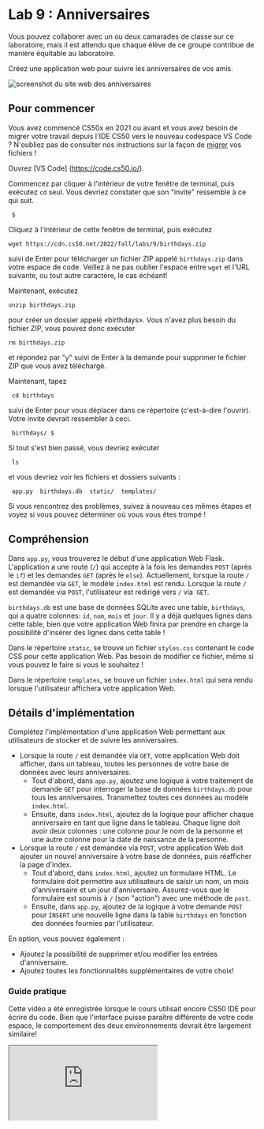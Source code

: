 # Lab 9 : Anniversaires

<div class="alert" data-alert="warning" role="alert"><p>Vous pouvez collaborer avec un ou deux camarades de classe sur ce laboratoire, mais il est attendu que chaque élève de ce groupe contribue de manière équitable au laboratoire.</p></div>

Créez une application web pour suivre les anniversaires de vos amis.

![screenshot du site web des anniversaires](https://cs50.harvard.edu/x/2023/labs/9/birthdays.png)

## Pour commencer

<div class="alert" data-alert="primary" role="alert"><p>Vous avez commencé CS50x en 2021 ou avant et vous avez besoin de migrer votre travail depuis l'IDE CS50 vers le nouveau codespace VS Code ? N'oubliez pas de consulter nos instructions sur la façon de <a href="../../new/">migrer</a> vos fichiers !</p></div>

Ouvrez [VS Code] (https://code.cs50.io/).

Commencez par cliquer à l'intérieur de votre fenêtre de terminal, puis exécutez `cd` seul. Vous devriez constater que son "invite" ressemble à ce qui suit.

     $

Cliquez à l'intérieur de cette fenêtre de terminal, puis exécutez

    wget https://cdn.cs50.net/2022/fall/labs/9/birthdays.zip

suivi de Enter pour télécharger un fichier ZIP appelé `birthdays.zip` dans votre espace de code. Veillez à ne pas oublier l'espace entre `wget` et l'URL suivante, ou tout autre caractère, le cas échéant!

Maintenant, exécutez

    unzip birthdays.zip

pour créer un dossier appelé «birthdays». Vous n'avez plus besoin du fichier ZIP, vous pouvez donc exécuter

    rm birthdays.zip

et répondez par "y" suivi de Enter à la demande pour supprimer le fichier ZIP que vous avez téléchargé.

Maintenant, tapez

     cd birthdays

suivi de Enter pour vous déplacer dans ce répertoire (c'est-à-dire l'ouvrir). Votre invite devrait ressembler à ceci.

     birthdays/ $

Si tout s'est bien passé, vous devriez exécuter

     ls

et vous devriez voir les fichiers et dossiers suivants :

     app.py  birthdays.db  static/  templates/

Si vous rencontrez des problèmes, suivez à nouveau ces mêmes étapes et voyez si vous pouvez déterminer où vous vous êtes trompé !

## Compréhension

Dans `app.py`, vous trouverez le début d'une application Web Flask. L'application a une route (`/`) qui accepte à la fois les demandes `POST` (après le `if`) et les demandes `GET` (après le `else`). Actuellement, lorsque la route `/` est demandée via `GET`, le modèle `index.html` est rendu. Lorsque la route `/` est demandée via `POST`, l'utilisateur est redirigé vers `/` via` GET`.

`birthdays.db` est une base de données SQLite avec une table, `birthdays`, qui a quatre colonnes: `id`, `nom`, `mois` et `jour`. Il y a déjà quelques lignes dans cette table, bien que votre application Web finira par prendre en charge la possibilité d'insérer des lignes dans cette table !

Dans le répertoire `static`, se trouve un fichier `styles.css` contenant le code CSS pour cette application Web. Pas besoin de modifier ce fichier, même si vous pouvez le faire si vous le souhaitez !

Dans le répertoire `templates`, se trouve un fichier `index.html` qui sera rendu lorsque l'utilisateur affichera votre application Web.

## Détails d'implémentation

Complétez l'implémentation d'une application Web permettant aux utilisateurs de stocker et de suivre les anniversaires.

- Lorsque la route `/` est demandée via `GET`, votre application Web doit afficher, dans un tableau, toutes les personnes de votre base de données avec leurs anniversaires.
  - Tout d'abord, dans `app.py`, ajoutez une logique à votre traitement de demande `GET` pour interroger la base de données `birthdays.db` pour tous les anniversaires. Transmettez toutes ces données au modèle `index.html`.
  - Ensuite, dans `index.html`, ajoutez de la logique pour afficher chaque anniversaire en tant que ligne dans le tableau. Chaque ligne doit avoir deux colonnes : une colonne pour le nom de la personne et une autre colonne pour la date de naissance de la personne.
- Lorsque la route `/` est demandée via `POST`, votre application Web doit ajouter un nouvel anniversaire à votre base de données, puis réafficher la page d'index.
  - Tout d'abord, dans `index.html`, ajoutez un formulaire HTML. Le formulaire doit permettre aux utilisateurs de saisir un nom, un mois d'anniversaire et un jour d'anniversaire. Assurez-vous que le formulaire est soumis à `/` (son "action") avec une méthode de `post`.
  - Ensuite, dans `app.py`, ajoutez de la logique à votre demande `POST` pour `INSERT` une nouvelle ligne dans la table `birthdays` en fonction des données fournies par l'utilisateur.

En option, vous pouvez également :

- Ajoutez la possibilité de supprimer et/ou modifier les entrées d'anniversaire.
- Ajoutez toutes les fonctionnalités supplémentaires de votre choix!

### Guide pratique

<div class = "alert" data-alert = "primary" role = "alert"> <p>Cette vidéo a été enregistrée lorsque le cours utilisait encore CS50 IDE pour écrire du code. Bien que l'interface puisse paraître différente de votre code espace, le comportement des deux environnements devrait être largement similaire!</p> </div>

<iframe allow = "accéléromètre; lecture automatique; encrypted-media; gyroscope; picture-in-picture" allowfullscreen = "" class = "border" data-video = "" src = "https://video.cs50.io/HXwvj8x1Fcs"> </ iframe>


### Astuces

- N'oubliez pas que vous pouvez appeler `db.execute` pour exécuter des requêtes SQL dans `app.py`.
  - Si vous appelez `db.execute` pour exécuter une requête `SELECT`, rappelez-vous que la fonction vous renverra une liste de dictionnaires, où chaque dictionnaire représente une ligne renvoyée par votre requête.
- Vous trouverez probablement utile de passer des données supplémentaires à `render_template ()` dans votre fonction `index` afin d'accéder aux données d'anniversaire dans votre modèle `index.html`.
- Rappelez-vous que la balise `tr` peut être utilisée pour créer une ligne de table et la balise `td` peut être utilisée pour créer une cellule de données de table.
- Rappelez-vous qu'avec Jinja, vous pouvez créer une [`boucle for`] (https://jinja.palletsprojects.com/fr/2.11. x / templates / # for) à l'intérieur de votre fichier `index.html`.
- Dans `app.py`, vous pouvez obtenir les données `POST`ées par la soumission de formulaire de l'utilisateur via `request.form.get(field)` où `field` est une chaîne représentant l'attribut `name` d'une entrée de votre formulaire.
  - Par exemple, si dans `index.html`, vous aviez une `<input name="foo" type="text">`, vous pourriez utiliser `request.form.get("foo")` dans `app.py` pour extraire la saisie de l'utilisateur.

<details> <summary> Pas sûr de savoir comment résoudre? </summary> <iframe allow =" accéléromètre; lecture automatique; encrypted-media; gyroscope; picture-in-picture "allowfullscreen =" " class =" border "data-video =" "src =" https://video.cs50.io/lVwv4o8vmvI "> </ iframe> </details>


### Test

Aucun `check50` pour ce laboratoire! Mais assurez-vous de tester votre application Web en ajoutant quelques anniversaires et en vous assurant que les données apparaissent dans votre tableau comme prévu.

Exécutez `flask run` dans votre terminal tout en étant dans votre répertoire `birthdays` pour démarrer un serveur Web qui sert votre application Flask.

## Comment soumettre

Dans votre terminal, exécutez le code ci-dessous pour soumettre votre travail.

    submit50 cs50/labs/2023/x/birthdays